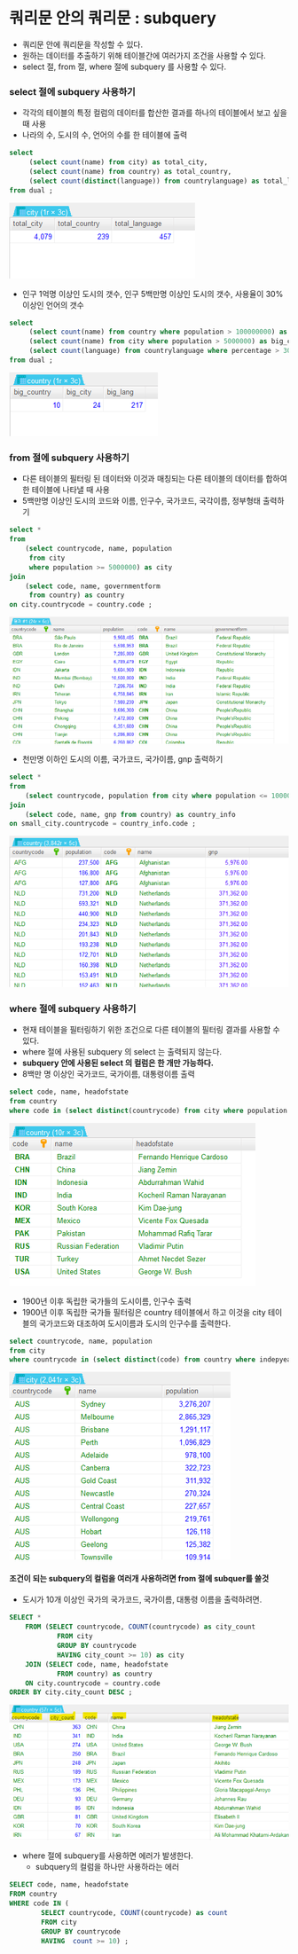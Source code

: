 # 쿼리문 안의 쿼리문 : subquery
- 쿼리문 안에 쿼리문을 작성할 수 있다. 
- 원하는 데이터를 추출하기 위해 테이블간에 여러가지 조건을 사용할 수 있다.
- select 절, from 절, where 절에 subquery 를 사용할 수 있다.

### select 절에 subquery 사용하기
- 각각의 테이블의 특정 컬럼의 데이터를 합산한 결과를 하나의 테이블에서 보고 싶을 때 사용
- 나라의 수, 도시의 수, 언어의 수를 한 테이블에 출력

```sql
select
     (select count(name) from city) as total_city,
     (select count(name) from country) as total_country,
     (select count(distinct(language)) from countrylanguage) as total_language
from dual ;
```

![subquery_1.PNG](./images/subquery_1.PNG)

- 인구 1억명 이상인 도시의 갯수, 인구 5백만명 이상인 도시의 갯수, 사용율이 30% 이상인 언어의 갯수

```sql
select
     (select count(name) from country where population > 100000000) as big_country,
     (select count(name) from city where population > 5000000) as big_city,
     (select count(language) from countrylanguage where percentage > 30) as big_lang
from dual ;
```

![subquery_2.PNG](./images/subquery_2.PNG)

### from 절에 subquery 사용하기
- 다른 테이블의 필터링 된 데이터와 이것과 매칭되는 다른 테이블의 데이터를 합하여 한 테이블에 나타낼 때 사용
- 5백만명 이상인 도시의 코드와 이름, 인구수, 국가코드, 국각이름, 정부형태 출력하기

```sql
select *
from
    (select countrycode, name, population
     from city
     where population >= 5000000) as city
join
    (select code, name, governmentform
     from country) as country
on city.countrycode = country.code ;
```

![subquery_3.PNG](./images/subquery_3.PNG)

- 천만명 이하인 도시의 이름, 국가코드, 국가이름, gnp 출력하기

```sql
select *
from
    (select countrycode, population from city where population <= 1000000) as small_city
join
    (select code, name, gnp from country) as country_info
on small_city.countrycode = country_info.code ;
```

![subquery_4.PNG](./images/subquery_4.PNG)

### where 절에 subquery 사용하기
- 현재 테이블을 필터링하기 위한 조건으로 다른 테이블의 필터링 결과를 사용할 수 있다.
- where 절에 사용된 subquery 의 select 는 출력되지 않는다.
- **subquery 안에 사용된 select 의 컬럼은 한 개만 가능하다.**
- 8백만 명 이상인 국가코드, 국가이름, 대통령이름 출력

```sql
select code, name, headofstate
from country
where code in (select distinct(countrycode) from city where population >= 8000000) ;
```

![subquery_5.PNG](./images/subquery_5.PNG)

- 1900년 이후 독립한 국가들의 도시이름, 인구수 출력
- 1900년 이후 독립한 국가들 필터링은 country 테이블에서 하고 이것을 city 테이블의 국가코드와 대조하여 도시이름과 도시의 인구수를 출력한다.

```sql
select countrycode, name, population
from city
where countrycode in (select distinct(code) from country where indepyear > 1900) ;
```
![subquery_6.PNG](./images/subquery_6.PNG)

#### 조건이 되는 subquery의 컬럼을 여러개 사용하려면 from 절에 subquer를 쓸것
- 도시가 10개 이상인 국가의 국가코드, 국가이름, 대통령 이름을 출력하려면.

```sql
SELECT *
	FROM (SELECT countrycode, COUNT(countrycode) as city_count
			FROM city
			GROUP BY countrycode
			HAVING city_count >= 10) as city
	JOIN (SELECT code, name, headofstate
			FROM country) as country
	ON city.countrycode = country.code
ORDER BY city.city_count DESC ;
```

![subquery_7.png](./images/subquery_7.png)

- where 절에 subquery를 사용하면 에러가 발생한다.
    - subquery의 컬럼을 하나만 사용하라는 에러

```sql
SELECT code, name, headofstate
FROM country
WHERE code IN (
		SELECT countrycode, COUNT(countrycode) as count
		FROM city
		GROUP BY countrycode
		HAVING  count >= 10) ;
```
